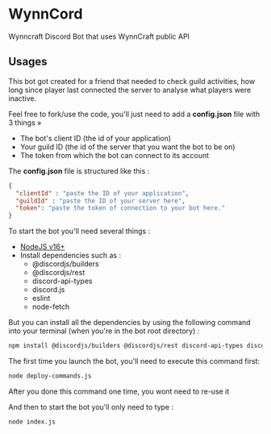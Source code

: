 # WynnCord
Wynncraft Discord Bot that uses WynnCraft public API

## Usages

This bot got created for a friend that needed to check guild activities, how long since player last connected the server to analyse what players were inactive.

Feel free to fork/use the code, you'll just need to add a **config.json** file with 3 things »

* The bot's client ID (the id of your application)
* Your guild ID (the id of the server that you want the bot to be on)
* The token from which the bot can connect to its account

The **config.json** file is structured like this : 
```json
{
  "clientId" : "paste the ID of your application",
  "guildId" : "paste the ID of your server here",
  "token": "paste the token of connection to your bot here." 
}
```

To start the bot you'll need several things :

* [NodeJS v16+](https://nodejs.org/en/)
* Install dependencies such as :
  * @discordjs/builders
  * @discordjs/rest
  * discord-api-types
  * discord.js
  * eslint
  * node-fetch

But you can install all the dependencies by using the following command into your terminal (when you're in the bot root directory) :
```sh
npm install @discordjs/builders @discordjs/rest discord-api-types discord.js eslint node-fetch
```
The first time you launch the bot, you'll need to execute this command first:
```sh
node deploy-commands.js
```
After you done this command one time, you wont need to re-use it

And then to start the bot you'll only need to type :
```sh
node index.js
```
